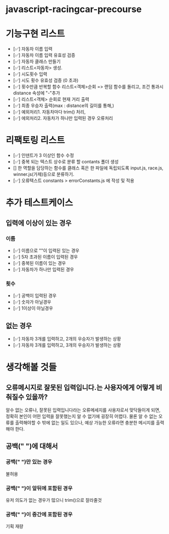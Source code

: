 # javascript-racingcar-precourse

# 기능구현 리스트
- [✅] 자동차 이름 입력 
- [✅] 자동차 이름 입력 유효성 검증
- [✅] 자동차 클래스 만들기
- [✅] 리스트<자동차> 생성.
- [✅] 시도횟수 입력
- [✅] 시도 횟수 유효성 검증 (0 초과)
- [✅] 횟수만큼 반복할 함수 리스트<객체>순회 => 랜덤 함수를 돌리고, 조건 통과시 distance 속성에 "-"추가
- [✅] 리스트<객체> 순회로 현재 거리 출력 
- [✅] 최종 우승자 출력(max : distance의 길이를 통해,)
- [✅] 예외처리1. 자동차마다 trim() 처리,
- [✅] 에외처리2. 자동차가 하나만 입력된 경우 오류처리

# 리팩토링 리스트
- [✅] 인덴트가 3 이상인 함수 수정
- [✅] 중복 되는 텍스트 상수로 분류 할 contants 폴더 생성
- [] 한 역할을 담당하는 함수를 클래스 혹은 한 파일에 독립되도록  input.js, race.js, winner.js(가제)등으로 분류하기.
- [✅] 오류텍스트 constants > errorConstants.js 에 작성 및 적용

# 추가 테스트케이스
## 입력에 이상이 있는 경우
### 이름
- [✅] 이름으로 ""이 입력된 있는 경우
- [✅] 5자 초과된 이름이 입력된 경우
- [✅] 중복된 이름이 있는 경우
- [✅] 자동차가 하나만 입력된 경우
### 횟수
- [✅] 공백이 입력된 경우
- [✅] 숫자가 아닐경우
- [✅] 1이상이 아닐경우
## 없는 경우
- [✅] 자동차 3개를 입력하고, 2개의 우승자가 발생하는 상황
- [✅] 자동차 3개를 입력하고, 3개의 우승자가 발생하는 상황

# 생각해볼 것들
## 오류메시지로 잘못된 입력입니다.는 사용자에게 어떻게 비춰질수 있을까?
알수 없는 오류나, 잘못된 입력입니다라는 오류메세지를 사용자로서 맞닥들이게 되면, 정확히 본인이 어떤 입력을 잘못했는지 알 수 없기에 굉장히 어렵다. 물론 알 수 없는 오류를 출력해야할 수 밖에 없는 일도 있으나, 예상 가능한 오류라면 충분한 메시지를 출력해야 한다.
## 공백(" ")에 대해서
### 공백(" ")만 있는 경우
불허용
### 공백(" ")이 앞뒤에 포함된 경우
유저 의도가 없는 경우가 많으니 trim()으로 잘라줄것
### 공백(" ")이 중간에 포함된 경우
기획 재량
